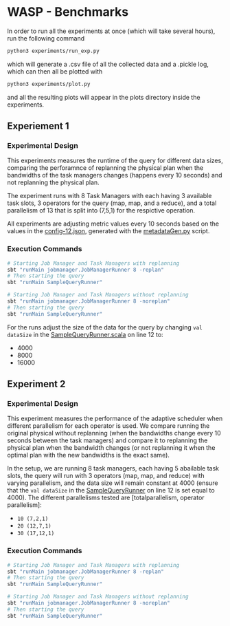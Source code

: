 # WASP - Benchmarks

In order to run all the experiments at once (which will take several hours), run the following command

```bash
python3 experiments/run_exp.py
```

which will generate a .csv file of all the collected data and a .pickle log, which can then all be plotted with

```bash
python3 experiments/plot.py
```

and all the resulting plots will appear in the plots directory inside the experiments.

## Experiement 1

### Experimental Design

This experiments measures the runtime of the query for different data sizes, comparing the perforamnce of replanning the physical plan when the bandwidths of the task managers changes (happens every 10 seconds) and not replanning the physical plan.

The experiment runs with 8 Task Managers with each having 3 available task slots, 3 operators for the query (map, map, and a reduce), and a total parallelism of 13 that is split into (7,5,1) for the respictive operation.

All experiments are adjusting metric values every 10 seconds based on the values in the [config-12.json](/config-12.json), generated with the [metadataGen.py](/src/metadataGen.py) script.

### Execution Commands

```bash
# Starting Job Manager and Task Managers with replanning
sbt "runMain jobmanager.JobManagerRunner 8 -replan"
# Then starting the query
sbt "runMain SampleQueryRunner"

# Starting Job Manager and Task Managers without replanning
sbt "runMain jobmanager.JobManagerRunner 8 -noreplan"
# Then starting the query
sbt "runMain SampleQueryRunner"
```

For the runs adjust the size of the data for the query by changing `val dataSize` in the [SampleQueryRunner.scala](/src/main/scala/jobmanager/SampleQueryRunner.scala) on line 12 to:

- 4000
- 8000
- 16000
## Experiment 2

### Experimental Design

This experiment measures the performance of the adaptive scheduler when different parallelism for each operator is used. We compare running the original physical without replanning (when the bandwidths change every 10 seconds between the task managers) and compare it to replanning the physical plan when the bandwidth changes (or not replanning it when the optimal plan with the new bandwidths is the exact same).

In the setup, we are running 8 task managers, each having 5 abailable task slots, the query will run with 3 operators (map, map, and reduce) with varying parallelism, and the data size will remain constant at 4000 (ensure that the `val dataSize` in the [SampleQueryRunner](/src/main/scala/jobmanager/SampleQueryRunner.scala) on line 12 is set equal to 4000). The different parallelisms tested are [totalparallelism, operator parallelism]: 

- `10 (7,2,1)`
- `20 (12,7,1)`
- `30 (17,12,1)`  

### Execution Commands

```bash
# Starting Job Manager and Task Managers with replanning
sbt "runMain jobmanager.JobManagerRunner 8 -replan"
# Then starting the query
sbt "runMain SampleQueryRunner"

# Starting Job Manager and Task Managers without replanning
sbt "runMain jobmanager.JobManagerRunner 8 -noreplan"
# Then starting the query
sbt "runMain SampleQueryRunner"
```
